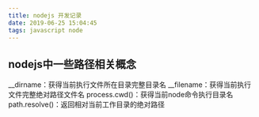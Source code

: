 ```yaml
---
title: nodejs 开发记录
date: 2019-06-25 15:04:45
tags: javascript node 
---
```


## nodejs中一些路径相关概念

__dirname：获得当前执行文件所在目录完整目录名
__filename：获得当前执行文件完整绝对路径文件名
process.cwd()：获得当前node命令执行目录名
path.resolve()：返回相对当前工作目录的绝对路径
